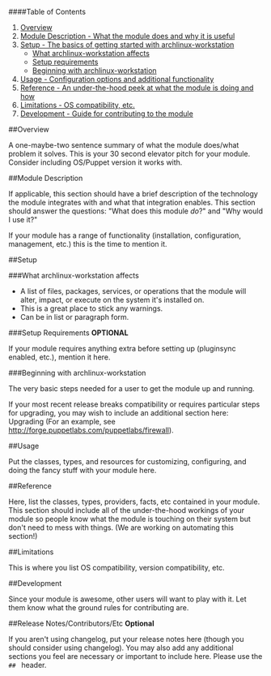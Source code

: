 ####Table of Contents

1. [Overview](#overview)
2. [Module Description - What the module does and why it is useful](#module-description)
3. [Setup - The basics of getting started with archlinux-workstation](#setup)
    * [What archlinux-workstation affects](#what-archlinux-workstation-affects)
    * [Setup requirements](#setup-requirements)
    * [Beginning with archlinux-workstation](#beginning-with-archlinux-workstation)
4. [Usage - Configuration options and additional functionality](#usage)
5. [Reference - An under-the-hood peek at what the module is doing and how](#reference)
5. [Limitations - OS compatibility, etc.](#limitations)
6. [Development - Guide for contributing to the module](#development)

##Overview

A one-maybe-two sentence summary of what the module does/what problem it solves. This is your 30 second elevator pitch for your module. Consider including OS/Puppet version it works with.       

##Module Description

If applicable, this section should have a brief description of the technology the module integrates with and what that integration enables. This section should answer the questions: "What does this module *do*?" and "Why would I use it?"

If your module has a range of functionality (installation, configuration, management, etc.) this is the time to mention it.

##Setup

###What archlinux-workstation affects

* A list of files, packages, services, or operations that the module will alter, impact, or execute on the system it's installed on.
* This is a great place to stick any warnings.
* Can be in list or paragraph form. 

###Setup Requirements **OPTIONAL**

If your module requires anything extra before setting up (pluginsync enabled, etc.), mention it here. 

###Beginning with archlinux-workstation

The very basic steps needed for a user to get the module up and running. 

If your most recent release breaks compatibility or requires particular steps for upgrading, you may wish to include an additional section here: Upgrading (For an example, see http://forge.puppetlabs.com/puppetlabs/firewall).

##Usage

Put the classes, types, and resources for customizing, configuring, and doing the fancy stuff with your module here. 

##Reference

Here, list the classes, types, providers, facts, etc contained in your module. This section should include all of the under-the-hood workings of your module so people know what the module is touching on their system but don't need to mess with things. (We are working on automating this section!)

##Limitations

This is where you list OS compatibility, version compatibility, etc.

##Development

Since your module is awesome, other users will want to play with it. Let them know what the ground rules for contributing are.

##Release Notes/Contributors/Etc **Optional**

If you aren't using changelog, put your release notes here (though you should consider using changelog). You may also add any additional sections you feel are necessary or important to include here. Please use the `## ` header. 
